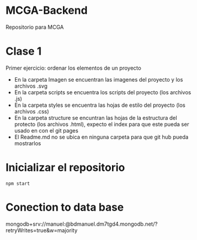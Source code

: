 # MCGA-Backend
Repositorio para MCGA

# Clase 1
Primer ejercicio: ordenar los elementos de un proyecto
- En la carpeta Imagen se encuentran las imagenes del proyecto y los archivos .svg
- En la carpeta scripts se encuentra los scripts del proyecto (los archivos .js)
- En la carpeta styles se encuentra las hojas de estilo del proyecto (los archivos .css)
- En la carpeta structure se encuntran las hojas de la estructura del protecto (los archivos .html), expecto el index para que este pueda ser usado en con el git pages
- El Readme.md no se ubica en ninguna carpeta para que git hub pueda mostrarlos

# Inicializar el repositorio
```npm start ```

# Conection to data base
mongodb+srv://manuel:<password>@bdmanuel.dm7tgd4.mongodb.net/?retryWrites=true&w=majority